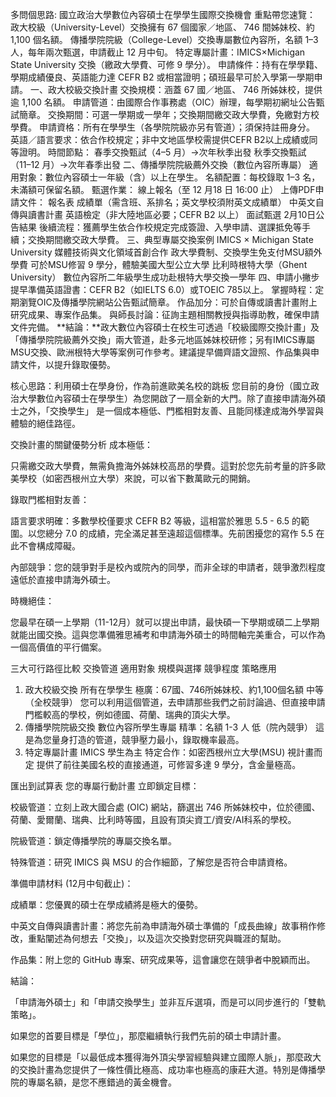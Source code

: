 多問個思路:
國立政治大學數位內容碩士在學學生國際交換機會
重點帶您速覽：
政大校級（University-Level）交換擁有 67 個國家／地區、 746 間姊妹校、約 1,100 個名額。
傳播學院院級（College-Level）交換專屬數位內容所，名額 1–3 人，每年兩次甄選，申請截止 12 月中旬。
特定專屬計畫：IMICS×Michigan State University 交換（繳政大學費、可修 9 學分）。
申請條件：持有在學學籍、學期成績優良、英語能力達 CEFR B2 或相當證明；碩班最早可於入學第一學期申請。
一、政大校級交換計畫
交換規模：涵蓋 67 國／地區、 746 所姊妹校，提供逾 1,100 名額。
申請管道：由國際合作事務處（OIC）辦理，每學期初網址公告甄試簡章。
交換期間：可選一學期或一學年；交換期間繳交政大學費，免繳對方校學費。
申請資格：所有在學學生（各學院院級亦另有管道）；須保持註冊身分。
英語／語言要求：依合作校規定；非中文地區學校需提供CEFR B2以上成績或同等證明。
時間節點：
春季交換甄試（4–5 月）→次年秋季出發
秋季交換甄試（11–12 月）→次年春季出發
二、傳播學院院級薦外交換（數位內容所專屬）
適用對象：數位內容碩士一年級（含）以上在學生。
名額配置：每校錄取 1–3 名，未滿額可保留名額。
甄選作業：
線上報名（至 12 月18 日 16:00 止）
上傳PDF申請文件：
報名表
成績單（需含班、系排名；英文學校須附英文成績單）
中英文自傳與讀書計畫
英語檢定（非大陸地區必要；CEFR B2 以上）
面試甄選
2月10日公告結果
後續流程：獲薦學生依合作校規定完成簽證、入學申請、選課抵免等手續；交換期間繳交政大學費。
三、典型專屬交換案例
IMICS × Michigan State University
媒體技術與文化領域首創合作
政大學費制、交換學生免支付MSU額外學費
可於MSU修習 9 學分，體驗美國大型公立大學
比利時根特大學（Ghent University）
數位內容所二年級學生成功赴根特大學交換一學年
四、申請小撇步
提早準備英語證書：CEFR B2（如IELTS 6.0）或TOEIC 785以上。
掌握時程：定期瀏覽OIC及傳播學院網站公告甄試簡章。
作品加分：可於自傳或讀書計畫附上研究成果、專案作品集。
與師長討論：征詢主題相關教授與指導助教，確保申請文件完備。
**結論：**政大數位內容碩士在校生可透過「校級國際交換計畫」及「傳播學院院級薦外交換」兩大管道，赴多元地區姊妹校研修；另有IMICS專屬MSU交換、歐洲根特大學等案例可作參考。建議提早備齊語文證照、作品集與申請文件，以提升錄取優勢。


核心思路：利用碩士在學身份，作為前進歐美名校的跳板
您目前的身份（國立政治大學數位內容碩士在學學生）為您開啟了一扇全新的大門。除了直接申請海外碩士之外，「交換學生」 是一個成本極低、門檻相對友善、且能同樣達成海外學習與體驗的絕佳路徑。

交換計畫的關鍵優勢分析
成本極低：

只需繳交政大學費，無需負擔海外姊妹校高昂的學費。這對於您先前考量的許多歐美學校（如密西根州立大學）來說，可以省下數萬歐元的開銷。

錄取門檻相對友善：

語言要求明確：多數學校僅要求 CEFR B2 等級，這相當於雅思 5.5 - 6.5 的範圍。以您總分 7.0 的成績，完全滿足甚至遠超這個標準。先前困擾您的寫作 5.5 在此不會構成障礙。

內部競爭：您的競爭對手是校內或院內的同學，而非全球的申請者，競爭激烈程度遠低於直接申請海外碩士。

時機絕佳：

您最早在碩一上學期（11-12月）就可以提出申請，最快碩一下學期或碩二上學期就能出國交換。這與您準備雅思補考和申請海外碩士的時間軸完美重合，可以作為一個高價值的平行備案。

三大可行路徑比較
交換管道	適用對象	規模與選擇	競爭程度	策略應用
1. 政大校級交換	所有在學學生	極廣：67國、746所姊妹校、約1,100個名額	中等（全校競爭）	您可以利用這個管道，去申請那些我們之前討論過、但直接申請門檻較高的學校，例如德國、荷蘭、瑞典的頂尖大學。
2. 傳播學院院級交換	數位內容所學生專屬	精準：名額 1-3 人	低（院內競爭）	這是為您量身打造的管道，競爭壓力最小，錄取機率最高。
3. 特定專屬計畫	IMICS 學生為主	特定合作：如密西根州立大學(MSU)	視計畫而定	提供了前往美國名校的直接通道，可修習多達 9 學分，含金量極高。

匯出到試算表
您的專屬行動計畫
立即鎖定目標：

校級管道：立刻上政大國合處 (OIC) 網站，篩選出 746 所姊妹校中，位於德國、荷蘭、愛爾蘭、瑞典、比利時等國，且設有頂尖資工/資安/AI科系的學校。

院級管道：鎖定傳播學院的專屬交換名單。

特殊管道：研究 IMICS 與 MSU 的合作細節，了解您是否符合申請資格。

準備申請材料 (12月中旬截止)：

成績單：您優異的碩士在學成績將是極大的優勢。

中英文自傳與讀書計畫：將您先前為申請海外碩士準備的「成長曲線」故事稍作修改，重點闡述為何想去「交換」，以及這次交換對您研究與職涯的幫助。

作品集：附上您的 GitHub 專案、研究成果等，這會讓您在競爭者中脫穎而出。

結論：

「申請海外碩士」和「申請交換學生」並非互斥選項，而是可以同步進行的「雙軌策略」。

如果您的首要目標是「學位」，那麼繼續執行我們先前的碩士申請計畫。

如果您的目標是「以最低成本獲得海外頂尖學習經驗與建立國際人脈」，那麼政大的交換計畫為您提供了一條性價比極高、成功率也極高的康莊大道。特別是傳播學院的專屬名額，是您不應錯過的黃金機會。
